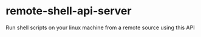 # remote-shell-api-server
Run shell scripts on your linux machine from a remote source using this API
